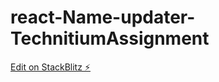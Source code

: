 # react-Name-updater-TechnitiumAssignment

[Edit on StackBlitz ⚡️](https://stackblitz.com/edit/react-bulkuv)
